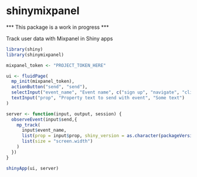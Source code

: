 # shinymixpanel

*** This package is a work in progress ***

Track user data with Mixpanel in Shiny apps

```r
library(shiny)
library(shinymixpanel)

mixpanel_token <- "PROJECT_TOKEN_HERE"

ui <- fluidPage(
  mp_init(mixpanel_token),
  actionButton("send", "send"),
  selectInput("event_name", "Event name", c("sign up", "navigate", "click")),
  textInput("prop", "Property text to send with event", "Some text")
)

server <- function(input, output, session) {
  observeEvent(input$send,{
    mp_track(
      input$event_name,
      list(prop = input$prop, shiny_version = as.character(packageVersion("shiny"))),
      list(size = "screen.width")
    )
  })
}

shinyApp(ui, server)
```
